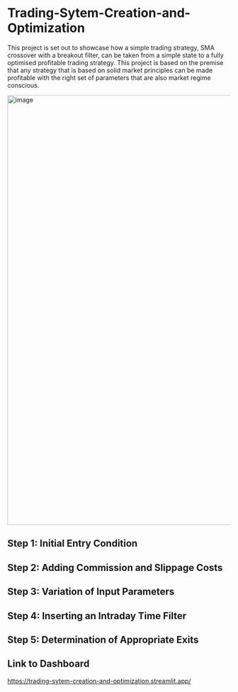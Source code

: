 # Trading-Sytem-Creation-and-Optimization

This project is set out to showcase how a simple trading strategy, SMA crossover with a breakout filter, can be taken from a simple state to a fully optimised profitable trading strategy. This project is based on the premise that any strategy that is based on solid market principles can be made profitable with the right set of parameters that are also market regime conscious. 

<img width="1917" height="972" alt="image" src="https://github.com/user-attachments/assets/2cf3dfc7-d029-40c2-89d1-1bf926f96c21" />

## Step 1: Initial Entry Condition

## Step 2: Adding Commission and Slippage Costs

## Step 3: Variation of Input Parameters

## Step 4: Inserting an Intraday Time Filter

## Step 5: Determination of Appropriate Exits



## Link to Dashboard 
https://trading-sytem-creation-and-optimization.streamlit.app/
